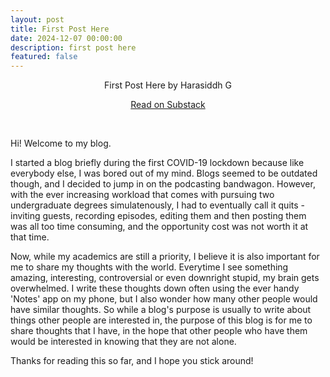 ```yaml
---
layout: post
title: First Post Here
date: 2024-12-07 00:00:00
description: first post here
featured: false
---
```


<center> <div class="substack-post-embed"><p lang="en">First Post Here by Harasiddh G</p><p></p><a data-post-link href="https://monkofalltrades.substack.com/p/first-post-here">Read on Substack</a></div><script async src="https://substack.com/embedjs/embed.js" charset="utf-8"></script> </center>

<p>&nbsp;</p>

Hi! Welcome to my blog.

I started a blog briefly during the first COVID-19 lockdown because like everybody else, I was bored out of my mind. Blogs seemed to be outdated though, and I decided to jump in on the podcasting bandwagon. However, with the ever increasing workload that comes with pursuing two undergraduate degrees simulatenously, I had to eventually call it quits - inviting guests, recording episodes, editing them and then posting them was all too time consuming, and the opportunity cost was not worth it at that time.

Now, while my academics are still a priority, I believe it is also important for me to share my thoughts with the world. Everytime I see something amazing, interesting, controversial or even downright stupid, my brain gets overwhelmed. I write these thoughts down often using the ever handy 'Notes' app on my phone, but I also wonder how many other people would have similar thoughts. So while a blog's purpose is usually to write about things other people are interested in, the purpose of this blog is for me to share thoughts that I have, in the hope that other people who have them would be interested in knowing that they are not alone.

Thanks for reading this so far, and I hope you stick around!